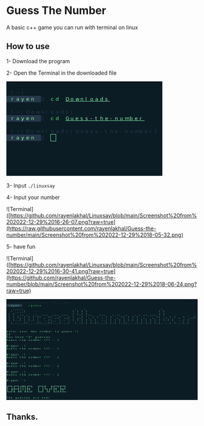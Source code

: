 # Guess The Number

A basic c++ game you can run with terminal on linux

## How to use

1- Download the program

2- Open the Terminal in the downloaded file

![Terminal](https://github.com/rayenlakhal/Guess-the-number/blob/main/Screenshot%20from%202022-12-29%2018-04-25.png?raw=true)

3- Input `./linuxsay`

4- Input your number

![Terminal]([https://github.com/rayenlakhal/Linuxsay/blob/main/Screenshot%20from%202022-12-29%2016-26-07.png?raw=true](https://raw.githubusercontent.com/rayenlakhal/Guess-the-number/main/Screenshot%20from%202022-12-29%2018-05-32.png)

5- have fun

![Terminal]([https://github.com/rayenlakhal/Linuxsay/blob/main/Screenshot%20from%202022-12-29%2016-30-41.png?raw=true](https://github.com/rayenlakhal/Guess-the-number/blob/main/Screenshot%20from%202022-12-29%2018-06-24.png?raw=true)

![Terminal](https://github.com/rayenlakhal/Guess-the-number/blob/main/Screenshot%20from%202022-12-29%2018-07-17.png?raw=true)

## Thanks.
